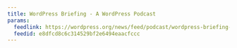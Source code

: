 ```yaml
---
title: WordPress Briefing - A WordPress Podcast
params:
  feedlink: https://wordpress.org/news/feed/podcast/wordpress-briefing-a-wordpress-podcast
  feedid: e8dfcd8c6c314529bf2e6494eaacfccc
---
```

